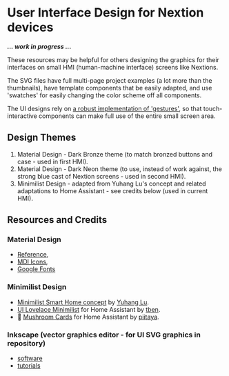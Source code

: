 # User Interface Design for Nextion devices

_**... work in progress ...**_

These resources may be helpful for others designing the graphics for their interfaces on small HMI (human-machine interface) screens like Nextions.

The SVG files have full multi-page project examples (a lot more than the thumbnails), have template components that be easily adapted, and use 'swatches' for easily changing the color scheme off all components.

The UI designs rely on [a robust implementation of 'gestures'](https://github.com/krizkontrolz/Home-Assistant-nextion_handler/tree/main/Tips_and_Tricks), so that touch-interactive components can make full use of the entire small screen area.

## Design Themes
1) Material Design - Dark Bronze theme (to match bronzed buttons and case - used in first HMI).
2) Material Design - Dark Neon theme (to use, instead of work against, the strong blue cast of Nextion screens - used in second HMI).
3) Minimilist Design - adapted from Yuhang Lu's concept and related adaptations to Home Assistant - see credits below (used in current HMI).


## Resources and Credits

### Material Design
  * [Reference](https://material.io/design),
  * [MDI Icons](https://materialdesignicons.com/),
  * [Google Fonts](https://fonts.google.com/specimen/Roboto+Condensed)

### Minimilist Design
  * [Minimilist Smart Home concept](https://www.behance.net/gallery/88433905/Redesign-Smart-Home) by [Yuhang Lu](https://www.behance.net/7ahang).
  * [UI Lovelace Minimilist](https://ui-lovelace-minimalist.github.io/UI/) for Home Assistant by [tben](https://community.home-assistant.io/u/tben/summary).
  * 🍄 [Mushroom Cards](https://community.home-assistant.io/t/mushroom-cards-build-a-beautiful-dashboard-easily/388590) for Home Assistant by [piitaya](https://github.com/piitaya).

### Inkscape (vector graphics editor - for UI SVG graphics in repository)
  * [software](https://inkscape.org/release/)
  * [tutorials](https://inkscape.org/learn/tutorials/)
